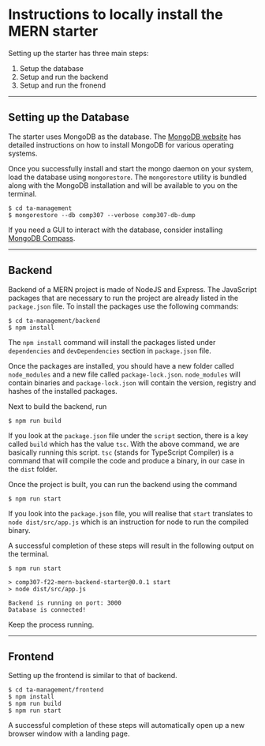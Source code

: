 # Instructions to locally install the MERN starter

Setting up the starter has three main steps:
 1. Setup the database
 2. Setup and run the backend
 3. Setup and run the fronend

---

## Setting up the Database
The starter uses MongoDB as the database. 
The [MongoDB website](https://www.mongodb.com/docs/manual/installation/#mongodb-installation-tutorials) has detailed instructions on how to install MongoDB for various operating systems.

Once you successfully install and start the mongo daemon on your system, load the database using `mongorestore`. The `mongorestore` utility is bundled along with the MongoDB installation and will be available to you on the terminal. 

```
$ cd ta-management
$ mongorestore --db comp307 --verbose comp307-db-dump
```

If you need a GUI to interact with the database, consider installing [MongoDB Compass](https://www.mongodb.com/products/compass).

---
## Backend
Backend of a MERN project is made of NodeJS and Express. The JavaScript packages that are necessary to run the project are already listed in the `package.json` file. To install the packages use the following commands:
```
$ cd ta-management/backend
$ npm install
```
The `npm install` command will install the packages listed under `dependencies` and `devDependencies` section in `package.json` file.

Once the packages are installed, you should have a new folder called `node_modules` and a new file called `package-lock.json`. `node_modules` will contain binaries and `package-lock.json` will contain the version, registry and hashes of the installed packages.

Next to build the backend, run
```
$ npm run build
```
If you look at the `package.json` file under the `script` section, there is a key called `build` which has the value `tsc`. With the above command, we are basically running this script. `tsc` (stands for TypeScript Compiler) is a command that will compile the code and produce a binary, in our case in the `dist` folder.

Once the project is built, you can run the backend using the command
```
$ npm run start
```

If you look into the `package.json` file, you will realise that `start` translates to `node dist/src/app.js` which is an instruction for node to run the compiled binary.

A successful completion of these steps will result in the following output on the terminal.
```
$ npm run start

> comp307-f22-mern-backend-starter@0.0.1 start
> node dist/src/app.js

Backend is running on port: 3000
Database is connected!
```

Keep the process running.

---

## Frontend
Setting up the frontend is similar to that of backend.
```
$ cd ta-management/frontend
$ npm install
$ npm run build
$ npm run start
```
A successful completion of these steps will automatically open up a new browser window with a landing page.


